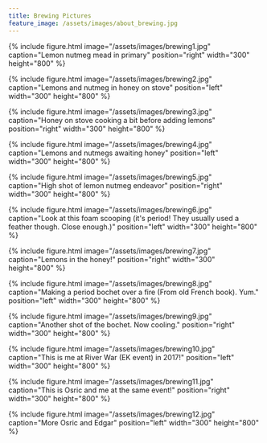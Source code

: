```yaml
---
title: Brewing Pictures
feature_image: /assets/images/about_brewing.jpg 
---
```


{% include figure.html image="/assets/images/brewing1.jpg" caption="Lemon nutmeg mead in primary" position="right" width="300" height="800" %}

{% include figure.html image="/assets/images/brewing2.jpg" caption="Lemons and nutmeg in honey on stove" position="left" width="300" height="800" %}

{% include figure.html image="/assets/images/brewing3.jpg" caption="Honey on stove cooking a bit before adding lemons" position="right" width="300" height="800" %}

{% include figure.html image="/assets/images/brewing4.jpg" caption="Lemons and nutmegs awaiting honey" position="left" width="300" height="800" %}

{% include figure.html image="/assets/images/brewing5.jpg" caption="High shot of lemon nutmeg endeavor" position="right" width="300" height="800" %}

{% include figure.html image="/assets/images/brewing6.jpg" caption="Look at this foam scooping (it's period! They usually used a feather though. Close enough.)" position="left" width="300" height="800" %}

{% include figure.html image="/assets/images/brewing7.jpg" caption="Lemons in the honey!" position="right" width="300" height="800" %}

{% include figure.html image="/assets/images/brewing8.jpg" caption="Making a period bochet over a fire (From old French book). Yum." position="left" width="300" height="800" %}

{% include figure.html image="/assets/images/brewing9.jpg" caption="Another shot of the bochet. Now cooling." position="right" width="300" height="800" %}

{% include figure.html image="/assets/images/brewing10.jpg" caption="This is me at River War (EK event) in 2017!" position="left" width="300" height="800" %}

{% include figure.html image="/assets/images/brewing11.jpg" caption="This is Osric and me at the same event!" position="right" width="300" height="800" %}

{% include figure.html image="/assets/images/brewing12.jpg" caption="More Osric and Edgar" position="left" width="300" height="800" %}


